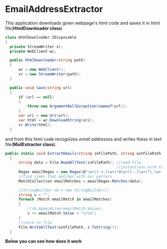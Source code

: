 # EmailAddressExtractor

This application downloads given webpage's html code and saves it in html file(**HtmlDownloader class**) 
```C#
class HtmlDownloader:IDisposable
{
  private StreamWriter sr;
  private WebClient wc;

  public HtmlDownloader(string path)
  {
      wc = new WebClient();
      sr = new StreamWriter(path);
  }

  public void Save(string url)
  {
      if (url == null)
      {
          throw new ArgumentNullException(nameof(url));
      }
      var uri = new Uri(url);
      var html = wc.DownloadString(uri);
      sr.Write(html);
  }
  ```
and from this html code recognizes *email addresses* and writes thess in text file(**MailExtractor class**).
``` c#
public static void ExtractEmails(string inFilePath, string outFilePath)
  {
      string data = File.ReadAllText(inFilePath); //read File 
                                                  //instantiate with this pattern 
      Regex emailRegex = new Regex(@"\w+([-+.]\w+)*@\w+([-.]\w+)*\.\w+([-.]\w+)*", RegexOptions.IgnoreCase);
      //find items that matches with our pattern
      MatchCollection emailMatches = emailRegex.Matches(data);

      //StringBuilder sb = new StringBuilder();
      string s = "";
      foreach (Match emailMatch in emailMatches)
      {
          //sb.AppendLine(emailMatch.Value);
          s += emailMatch.Value + "\r\n";
      }
      //store to file
      File.WriteAllText(outFilePath, s.ToString());
  }
  ```
 
 **Below you can see how does it work**
